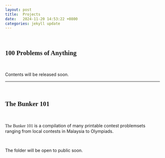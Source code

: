 ```yaml
---
layout: post
title:  Projects
date:   2024-11-20 14:53:22 +0800
categories: jekyll update
---
```

<head>
    <br />
    <h2 style="font-family:Verdana">
        100 Problems of Anything
    </h2>
</head>
<br />
<body>
    <p>Contents will be released soon.</p>
</body>

<hr />

<head>
    <br />
    <h2 style="font-family:Papyrus">
        The Bunker 101
    </h2>
</head>
<br />
<body>
    <p> <span style="font-family:Papyrus">The Bunker 101</span> is a compilation of many printable contest problemsets ranging from local contests in Malaysia to Olympiads.</p>
    <br />
    <p>The folder will be open to public soon.</p>
</body>